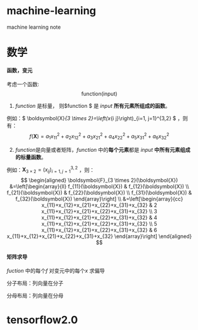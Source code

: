 # machine-learning
machine learning note

# 数学

#### 函数，变元

考虑一个函数:
$$
\text { function(input) }
$$

1. $function$ 是标量， 则$function $ 是 $input$ **所有元素所组成的函数**。

例如：$
\boldsymbol{X}_{3 \times 2}=\left(x_{i j}\right)_{i=1, j=1}^{3,2}
$ ，则有：
$$
f(\boldsymbol{X})=a_{1} x_{11}^{2}+a_{2} x_{12}^{2}+a_{3} x_{21}^{2}+a_{4} x_{22}^{2}+a_{5} x_{31}^{2}+a_{6} x_{32}^{2}
$$

2. $function$是向量或者矩阵，$function$ 中的**每个元素**都是 $input$ **中所有元素组成的标量函数**。

例如：$\boldsymbol{X}_{3 \times 2}=\left(x_{i j}\right)_{i=1, j=1}^{3,2}$ ，则：
$$
\begin{aligned}
\boldsymbol{F}_{3 \times 2}(\boldsymbol{X}) &=\left[\begin{array}{ll}
f_{11}(\boldsymbol{X}) & f_{12}(\boldsymbol{X}) \\
f_{21}(\boldsymbol{X}) & f_{22}(\boldsymbol{X}) \\
f_{31}(\boldsymbol{X}) & f_{32}(\boldsymbol{X})
\end{array}\right] \\
&=\left[\begin{array}{cc}
x_{11}+x_{12}+x_{21}+x_{22}+x_{31}+x_{32} & 2 x_{11}+x_{12}+x_{21}+x_{22}+x_{31}+x_{32} \\
3 x_{11}+x_{12}+x_{21}+x_{22}+x_{31}+x_{32} & 4 x_{11}+x_{12}+x_{21}+x_{22}+x_{31}+x_{32} \\
5 x_{11}+x_{12}+x_{21}+x_{22}+x_{31}+x_{32} & 6 x_{11}+x_{12}+x_{21}+x_{22}+x_{31}+x_{32}
\end{array}\right]
\end{aligned}
$$

#### 矩阵求导

$fuction$ 中的每个$f$ 对变元中的每个$x$ 求偏导

分子布局：列向量在分子

分母布局：列向量在分母



# tensorflow2.0













